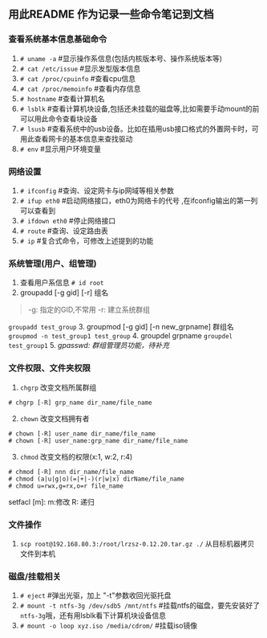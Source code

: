 ## 用此README 作为记录一些命令笔记到文档

### 查看系统基本信息基础命令
1. `# uname -a`	#显示操作系信息(包括内核版本号、操作系统版本等)
2. `# cat /etc/issue`		#显示发型版本信息
3. `# cat /proc/cpuinfo`	#查看cpu信息
4. `# cat /proc/memoinfo`	#查看内存信息
5. `# hostname`	#查看计算机名
6. `# lsblk`	#查看计算机块设备,包括还未挂载的磁盘等,比如需要手动mount的前可以用此命令查看块设备
7. `# lsusb`	#查看系统中的usb设备。比如在插用usb接口格式的外置网卡时，可用此查看网卡的基本信息来查找驱动
8. `# env`	#显示用户环境变量

### 网络设置
1. `# ifconfig`	#查询、设定网卡与ip网域等相关参数
2. `# ifup eth0`	#启动网络接口，eth0为网络卡的代号 ,在ifconfig输出的第一列可以查看到
3. `# ifdown eth0`	#停止网络接口
4. `# route`	#查询、设定路由表
5. `# ip`	#复合式命令，可修改上述提到的功能

### 系统管理(用户、组管理)
1. 查看用户系信息 `# id root`
2. groupadd [-g gid] [-r] 组名
> -g: 指定的GID,不常用
  -r: 建立系统群组

`groupadd test_group`
3. groupmod [-g gid] [-n new_grpname] 群组名
`groupmod -n test_group1 test_group`
4. groupdel grpname
`groupdel test_group1`
5. *gpasswd: 群组管理员功能，待补充*


### 文件权限、文件夹权限
1. `chgrp` 改变文档所属群组
```
# chgrp [-R] grp_name dir_name/file_name
```
2. `chown` 改变文档拥有者
```
# chown [-R] user_name dir_name/file_name
# chown [-R] user_name:grp_name dir_name/file_name
```
3. `chmod` 改变文档的权限(x:1, w:2, r:4)
```
# chmod [-R] nnn dir_name/file_name
# chmod (a|u|g|o)(=|+|-)(r|w|x) dirName/file_name
# chmod u=rwx,g=rx,o=r file_name
```


setfacl [m]:
	m:修改
	R: 递归

### 文件操作 
1. `scp root@192.168.80.3:/root/lrzsz-0.12.20.tar.gz ./` 从目标机器拷贝文件到本机


### 磁盘/挂载相关
1. `# eject` 	#弹出光驱，加上 "-t"参数收回光驱托盘
2. `# mount -t ntfs-3g /dev/sdb5 /mnt/ntfs`	#挂载ntfs的磁盘，要先安装好了`ntfs-3g`哦，还有用lsblk看下计算机块设备信息
3. `# mount -o loop xyz.iso /media/cdrom/`	#挂载iso镜像
